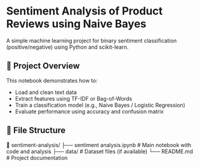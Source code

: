 #  Sentiment Analysis of Product Reviews using Naive Bayes

A simple machine learning project for binary sentiment classification (positive/negative) using Python and scikit-learn.

## 🚀 Project Overview

This notebook demonstrates how to:

- Load and clean text data
- Extract features using TF-IDF or Bag-of-Words
- Train a classification model (e.g., Naive Bayes / Logistic Regression)
- Evaluate performance using accuracy and confusion matrix

## 📂 File Structure

📁 sentiment-analysis/
├── sentiment analysis.ipynb # Main notebook with code and analysis
├── data/ # Dataset files (if available)
└── README.md # Project documentation
